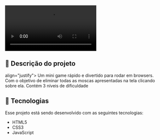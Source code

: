 <video src="Gif.gif"> </video>

## 📝  Descrição do projeto 

<p> align="justify">
  Um mini game rápido e divertido para rodar em browsers. 
  Com o objetivo de eliminar todas as moscas apresentadas na tela clicando sobre ela. Contém 3 níveis de dificuldade
</p>

## 🚀 Tecnologias

Esse projeto está sendo desenvolvido com as seguintes tecnologias:

- HTML5
- CSS3
- JavaScript

